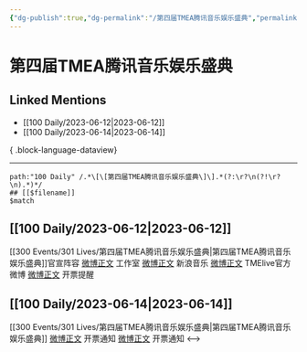 ```yaml
---
{"dg-publish":true,"dg-permalink":"/第四届TMEA腾讯音乐娱乐盛典","permalink":"/第四届TMEA腾讯音乐娱乐盛典/","created":"2023-06-13T13:58:28.466+08:00","updated":"2023-06-16T16:35:43.450+08:00"}
---
```


# 第四届TMEA腾讯音乐娱乐盛典

## Linked Mentions
- [[100 Daily/2023-06-12\|2023-06-12]]
- [[100 Daily/2023-06-14\|2023-06-14]]

{ .block-language-dataview}

---

```expander
path:"100 Daily" /.*\[\[第四届TMEA腾讯音乐娱乐盛典\]\].*(?:\r?\n(?!\r?\n).*)*/
## [[$filename]]
$match
```
## [[100 Daily/2023-06-12\|2023-06-12]]
[[300 Events/301 Lives/第四届TMEA腾讯音乐娱乐盛典\|第四届TMEA腾讯音乐娱乐盛典]]官宣阵容
[微博正文](http://weibo.com/7478855230/N4Xd8a7bn) 工作室
[微博正文](http://weibo.com/1266269835/N4XgiBQyC) 新浪音乐
[微博正文](http://weibo.com/7404473132/N4Xn9vPEu) TMElive官方微博
[微博正文](http://weibo.com/6466290670/N4XR2jm3S) 开票提醒
## [[100 Daily/2023-06-14\|2023-06-14]]
[[300 Events/301 Lives/第四届TMEA腾讯音乐娱乐盛典\|第四届TMEA腾讯音乐娱乐盛典]]
[微博正文](http://weibo.com/7404473132/N5eKf2iVK) 开票通知
[微博正文](http://weibo.com/7404473132/N5hAzzENt) 开票通知
<-->
